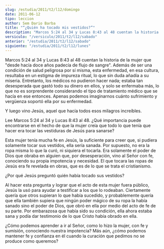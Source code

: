 ```yaml
---
slug: /estudia/2011/t2/l12/domingo
date: 2011-06-12
tipo: leccion
author: Sem Dario Barba
title: "“¿Quién ha tocado mis vestidos?”"
description: "Marcos 5:24 al 34 y Lucas 8:43 al 48 cuentan la historia de la mujer que “desde  hacía doce años padecía de flujo de sangre”."
versiculo: "/versiculo/2011/t2/l12/sabado"
anterior: "/estudia/2011/t2/l12/sabado"
siguiente: "/estudia/2011/t2/l12/lunes"
---
```


Marcos 5:24 al 34 y Lucas 8:43 al 48 cuentan la historia de la mujer que "desde hacía doce años padecía de flujo de sangre". Además de ser una condición de salud peligrosa por sí misma, esta enfermedad, en esa cultura, resultaba en un estigma de impureza ritual, lo que sin duda añadía a su miseria. Entretanto, los médicos no pudieron hacer nada; estaba tan desesperada que gastó todo su dinero en ellos, y solo se enfermaba más, lo que no es sorprendente considerando el tipo de tratamiento médico que se hacía en ese entonces. Apenas podemos imaginarnos cuánto sufrimiento y vergüenza soportó ella por su enfermedad.

Y luego vino Jesús, aquel que hacía todos esos milagros increíbles.

Lee Marcos 5:24 al 34 y Lucas 8:43 al 48. ¿Qué importancia puede encontrarse en el hecho de que la mujer creía que todo lo que tenía que hacer era tocar las vestiduras de Jesús para sanarse?

Esta mujer tenía mucha fe en Jesús, la suficiente para creer que, si pudiera solamente tocar sus vestidos, ella sería sanada. Por supuesto, no era la ropa misma lo que la curó, ni siquiera el tocarla. Era solamente el poder de Dios que obraba en alguien que, por desesperación, vino al Señor con fe, conociendo su propia impotencia y necesidad. El que tocara las ropas de Jesús era fe revelada en obras, que es de lo que se trata el cristianismo.

¿Por qué Jesús preguntó quién había tocado sus vestidos?

Al hacer esta pregunta y lograr que el acto de esta mujer fuera público, Jesús la usó para ayudar a testificar a los que lo rodeaban. Ciertamente quería que otros supieran lo que había sucedido, y probablemente quería que ella también supiera que ningún poder mágico de su ropa la había sanado sino el poder de Dios, que obró en ella por medio del acto de fe de su parte. Por embarazosa que había sido su condición, ella ahora estaba sana y podía dar testimonio de lo que Cristo había obrado en ella.

¿Cómo podemos aprender a ir al Señor, como lo hizo la mujer, con fe y sumisión, conociendo nuestra impotencia? Más aún, ¿cómo podemos mantener fe y confianza en él cuando la curación que pedimos no se produce como queremos?
